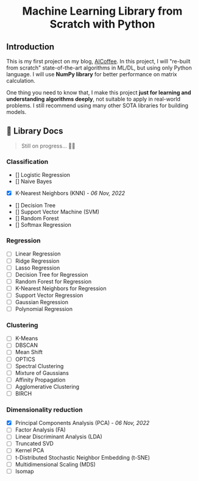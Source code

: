 <h1 align="center"> Machine Learning Library from Scratch with Python</h1>

## Introduction

This is my first project on my blog, [AICoffee](https://ai-coffee.github.io/). In this project, I will "re-built from scratch" state-of-the-art algorithms in ML/DL, but using only Python language. I will use **NumPy library** for better performance on matrix calculation.

One thing you need to know that, I make this project **just for learning and understanding algorithms deeply**, not suitable to apply in real-world problems. I still recommend using many other SOTA libraries for building models.

## 📄 Library Docs
> Still on progress... 😶‍🌫️
### Classification
 - [] Logistic Regression
 - [] Naive Bayes
 - [x] K-Nearest Neighbors (KNN) - *06 Nov, 2022*
 - [] Decision Tree
 - [] Support Vector Machine (SVM)
 - [] Random Forest
 - [] Softmax Regression

### Regression
- [ ] Linear Regression
- [ ] Ridge Regression
- [ ] Lasso Regression
- [ ] Decision Tree for Regression
- [ ] Random Forest for Regression
- [ ] K-Nearest Neighbors for Regression
- [ ] Support Vector Regression
- [ ] Gaussian Regression
- [ ] Polynomial Regression

### Clustering
- [ ] K-Means
- [ ] DBSCAN
- [ ] Mean Shift
- [ ] OPTICS
- [ ] Spectral Clustering
- [ ] Mixture of Gaussians
- [ ] Affinity Propagation
- [ ] Agglomerative Clustering
- [ ] BIRCH

### Dimensionality reduction
- [x] Principal Components Analysis (PCA) - *06 Nov, 2022*
- [ ] Factor Analysis (FA)
- [ ] Linear Discriminant Analysis (LDA)
- [ ] Truncated SVD
- [ ] Kernel PCA
- [ ] t-Distributed Stochastic Neighbor Embedding (t-SNE)
- [ ] Multidimensional Scaling (MDS)
- [ ] Isomap
